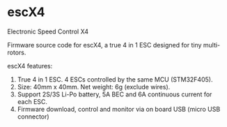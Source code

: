 escX4
=====

Electronic Speed Control X4

Firmware source code for escX4, a true 4 in 1 ESC designed for tiny multi-rotors.

escX4 features:

1. True 4 in 1 ESC. 4 ESCs controlled by the same MCU (STM32F405).
2. Size: 40mm x 40mm. Net weight: 6g (exclude wires).
3. Support 2S/3S Li-Po battery, 5A BEC and 6A continuous current for each ESC.
4. Firmware download, control and monitor via on board USB (micro USB connector)

